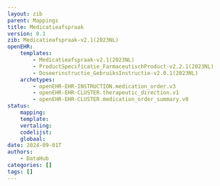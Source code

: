 ```yaml
---
layout: zib
parent: Mappings
title: Medicatieafspraak
version: 0.1
zib: Medicatieafspraak-v2.1(2023NL)
openEHR:
    templates:
        - Medicatieafspraak-v2.1(2023NL)
        - ProductSpecificatie_FarmaceutischProduct-v2.2.1(2023NL)
        - Doseerinstructie_GebruiksInstructie-v2.0.1(2023NL)
    archetypes: 
        - openEHR-EHR-INSTRUCTION.medication_order.v3
        - openEHR-EHR-CLUSTER.therapeutic_direction.v1
        - openEHR-EHR-CLUSTER.medication_order_summary.v0
status:
    mapping: 
    template: 
    vertaling: 
    codelijst: 
    globaal: 
date: 2024-09-01T
authors:
    - DataHub
categories: []
tags: []
---
```

